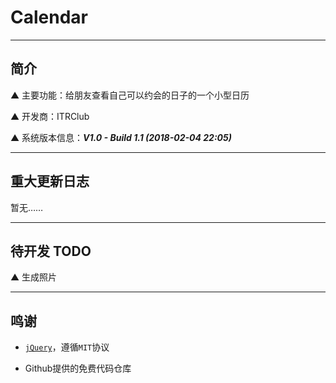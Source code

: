 # Calendar

---

## 简介

▲ 主要功能：给朋友查看自己可以约会的日子的一个小型日历

▲ 开发商：ITRClub

▲ 系统版本信息：***V1.0 - Build 1.1 (2018-02-04 22:05)***

---

## 重大更新日志

暂无……

---

## 待开发 TODO

▲ 生成照片

---

## 鸣谢

* [`jQuery`](https://jquery.org/)，遵循`MIT`协议

* Github提供的免费代码仓库